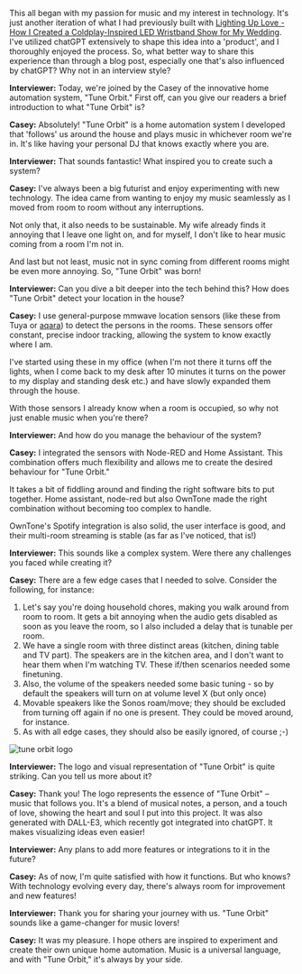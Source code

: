 This all began with my passion for music and my interest in technology. It's just another iteration of what I had previously built with [Lighting Up Love - How I Created a Coldplay-Inspired LED Wristband Show for My Wedding](https://casey.berlin/lighting-up-love-how-i-created-a-coldplay-inspired-led-wristband-show-for-my-wedding/). I've utilized chatGPT extensively to shape this idea into a 'product', and I thoroughly enjoyed the process. So, what better way to share this experience than through a blog post, especially one that's also influenced by chatGPT? Why not in an interview style?

**Interviewer:** Today, we're joined by the Casey of the innovative home automation system, "Tune Orbit." First off, can you give our readers a brief introduction to what "Tune Orbit" is?

**Casey:** Absolutely! "Tune Orbit" is a home automation system I developed that 'follows' us around the house and plays music in whichever room we're in. It's like having your personal DJ that knows exactly where you are.

**Interviewer:** That sounds fantastic! What inspired you to create such a system?

**Casey:** I've always been a big futurist and enjoy experimenting with new technology. The idea came from wanting to enjoy my music seamlessly as I moved from room to room without any interruptions.

Not only that, it also needs to be sustainable. My wife already finds it annoying that I leave one light on, and for myself, I don't like to hear music coming from a room I'm not in.

And last but not least, music not in sync coming from different rooms might be even more annoying. So, "Tune Orbit" was born!

**Interviewer:** Can you dive a bit deeper into the tech behind this? How does "Tune Orbit" detect your location in the house?

**Casey:** I use general-purpose mmwave location sensors (like these from Tuya or [aqara](https://amzn.to/3LXKd2F)) to detect the persons in the rooms. These sensors offer constant, precise indoor tracking, allowing the system to know exactly where I am.

I've started using these in my office (when I'm not there it turns off the lights, when I come back to my desk after 10 minutes it turns on the power to my display and standing desk etc.) and have slowly expanded them through the house.

With those sensors I already know when a room is occupied, so why not just enable music when you're there?

**Interviewer:** And how do you manage the behaviour of the system?

**Casey:** I integrated the sensors with Node-RED and Home Assistant. This combination offers much flexibility and allows me to create the desired behaviour for "Tune Orbit."

It takes a bit of fiddling around and finding the right software bits to put together. Home assistant, node-red but also OwnTone made the right combination without becoming too complex to handle.

OwnTone's Spotify integration is also solid, the user interface is good, and their multi-room streaming is stable (as far as I've noticed, that is!)

**Interviewer:** This sounds like a complex system. Were there any challenges you faced while creating it?

**Casey:** There are a few edge cases that I needed to solve. Consider the following, for instance:

1. Let's say you're doing household chores, making you walk around from room to room. It gets a bit annoying when the audio gets disabled as soon as you leave the room, so I also included a delay that is tunable per room. 
2. We have a single room with three distinct areas (kitchen, dining table and TV part). The speakers are in the kitchen area, and I don't want to hear them when I'm watching TV. These if/then scenarios needed some finetuning.
3. Also, the volume of the speakers needed some basic tuning - so by default the speakers will turn on at volume level X (but only once)
4. Movable speakers like the Sonos roam/move; they should be excluded from turning off again if no one is present. They could be moved around, for instance. 
5. As with all edge cases, they should also be easily ignored, of course ;-) 

![tune orbit logo](https://casey.berlin/wp-content/uploads/2023/10/tune-orbit-logo.jpeg) 

**Interviewer:** The logo and visual representation of "Tune Orbit" is quite striking. Can you tell us more about it?

**Casey:** Thank you! The logo represents the essence of "Tune Orbit" – music that follows you. It's a blend of musical notes, a person, and a touch of love, showing the heart and soul I put into this project. It was also generated with DALL-E3, which recently got integrated into chatGPT. It makes visualizing ideas even easier!

**Interviewer:** Any plans to add more features or integrations to it in the future?

**Casey:** As of now, I'm quite satisfied with how it functions. But who knows? With technology evolving every day, there's always room for improvement and new features!

**Interviewer:** Thank you for sharing your journey with us. "Tune Orbit" sounds like a game-changer for music lovers!

**Casey:** It was my pleasure. I hope others are inspired to experiment and create their own unique home automation. Music is a universal language, and with "Tune Orbit," it's always by your side.